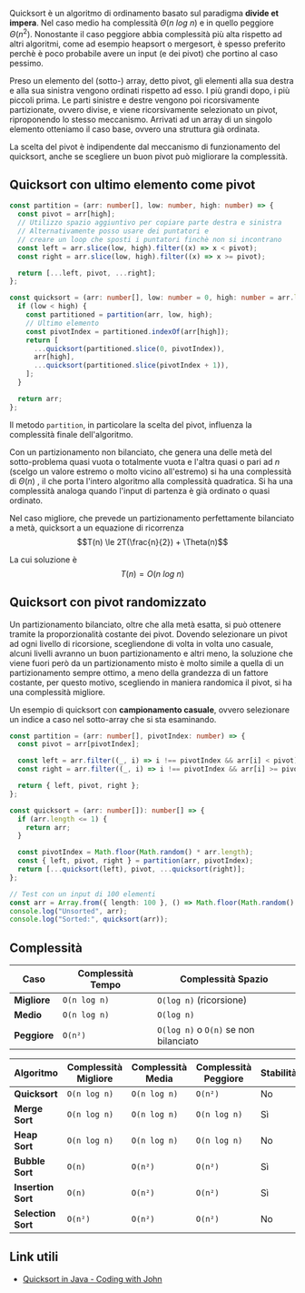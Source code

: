 Quicksort è un algoritmo di ordinamento basato sul paradigma **divide et impera**. Nel caso medio ha complessità $\Theta(n \ log \ n)$ e in quello peggiore $\Theta(n^2)$. Nonostante il caso peggiore abbia complessità più alta rispetto ad altri algoritmi, come ad esempio heapsort o mergesort, è spesso preferito perchè è poco probabile avere un input (e dei pivot) che portino al caso pessimo.

Preso un elemento del (sotto-) array, detto pivot, gli elementi alla sua destra e alla sua sinistra vengono ordinati rispetto ad esso. I più grandi dopo, i più piccoli prima. Le parti sinistre e destre vengono poi ricorsivamente partizionate, ovvero divise, e viene ricorsivamente selezionato un pivot, riproponendo lo stesso meccanismo. Arrivati ad un array di un singolo elemento otteniamo il caso base, ovvero una struttura già ordinata.

La scelta del pivot è indipendente dal meccanismo di funzionamento del quicksort, anche se scegliere un buon pivot può migliorare la complessità.

## Quicksort con ultimo elemento come pivot

```typescript
const partition = (arr: number[], low: number, high: number) => {
  const pivot = arr[high];
  // Utilizzo spazio aggiuntivo per copiare parte destra e sinistra
  // Alternativamente posso usare dei puntatori e
  // creare un loop che sposti i puntatori finchè non si incontrano
  const left = arr.slice(low, high).filter((x) => x < pivot);
  const right = arr.slice(low, high).filter((x) => x >= pivot);

  return [...left, pivot, ...right];
};

const quicksort = (arr: number[], low: number = 0, high: number = arr.length - 1): number[] => {
  if (low < high) {
    const partitioned = partition(arr, low, high);
    // Ultimo elemento
    const pivotIndex = partitioned.indexOf(arr[high]);
    return [
      ...quicksort(partitioned.slice(0, pivotIndex)),
      arr[high],
      ...quicksort(partitioned.slice(pivotIndex + 1)),
    ];
  }

  return arr;
};
```

Il metodo `partition`, in particolare la scelta del pivot, influenza la complessità finale dell'algoritmo.

Con un partizionamento non bilanciato, che genera una delle metà del sotto-problema quasi vuota o totalmente vuota e l'altra quasi o pari ad $n$ (scelgo un valore estremo o molto vicino all'estremo) si ha una complessità di $\Theta (n)$ , il che porta l'intero algoritmo alla complessità quadratica. Si ha una complessità analoga quando l'input di partenza è già ordinato o quasi ordinato.

Nel caso migliore, che prevede un partizionamento perfettamente bilanciato a metà, quicksort a un equazione di ricorrenza 
$$T(n) \le 2T(\frac{n}{2}) + \Theta(n)$$

La cui soluzione è 
$$T(n)=O(n \ log \ n)$$
## Quicksort con pivot randomizzato
Un partizionamento bilanciato, oltre che alla metà esatta, si può ottenere tramite la proporzionalità costante dei pivot. Dovendo selezionare un pivot ad ogni livello di ricorsione, scegliendone di volta in volta uno casuale, alcuni livelli avranno un buon partizionamento e altri meno, la soluzione che viene fuori però da un partizionamento misto è molto simile a quella di un partizionamento sempre ottimo, a meno della grandezza di un fattore costante, per questo motivo, scegliendo in maniera randomica il pivot, si ha una complessità migliore.

Un esempio di quicksort con **campionamento casuale**, ovvero selezionare un indice a caso nel sotto-array che si sta esaminando.

```typescript
const partition = (arr: number[], pivotIndex: number) => {
  const pivot = arr[pivotIndex];

  const left = arr.filter((_, i) => i !== pivotIndex && arr[i] < pivot);
  const right = arr.filter((_, i) => i !== pivotIndex && arr[i] >= pivot);

  return { left, pivot, right };
};

const quicksort = (arr: number[]): number[] => {
  if (arr.length <= 1) {
    return arr;
  }

  const pivotIndex = Math.floor(Math.random() * arr.length);
  const { left, pivot, right } = partition(arr, pivotIndex);
  return [...quicksort(left), pivot, ...quicksort(right)];
};

// Test con un input di 100 elementi
const arr = Array.from({ length: 100 }, () => Math.floor(Math.random() * 1000));
console.log("Unsorted", arr);
console.log("Sorted:", quicksort(arr));
```

## Complessità

| Caso         | Complessità Tempo | Complessità Spazio                    |
| ------------ | ----------------- | ------------------------------------- |
| **Migliore** | `O(n log n)`      | `O(log n)` (ricorsione)               |
| **Medio**    | `O(n log n)`      | `O(log n)`                            |
| **Peggiore** | `O(n²)`           | `O(log n)` o `O(n)` se non bilanciato |

| Algoritmo          | Complessità Migliore | Complessità Media | Complessità Peggiore | Stabilità |
| ------------------ | -------------------- | ----------------- | -------------------- | --------- |
| **Quicksort**      | `O(n log n)`         | `O(n log n)`      | `O(n²)`              | No        |
| **Merge Sort**     | `O(n log n)`         | `O(n log n)`      | `O(n log n)`         | Sì        |
| **Heap Sort**      | `O(n log n)`         | `O(n log n)`      | `O(n log n)`         | No        |
| **Bubble Sort**    | `O(n)`               | `O(n²)`           | `O(n²)`              | Sì        |
| **Insertion Sort** | `O(n)`               | `O(n²)`           | `O(n²)`              | Sì        |
| **Selection Sort** | `O(n²)`              | `O(n²)`           | `O(n²)`              | No        |

## Link utili
- [Quicksort in Java - Coding with John](https://youtu.be/h8eyY7dIiN4?si=rVS3szccKXb1x7AD)